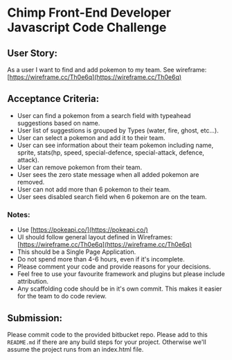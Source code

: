 # Chimp Front-End Developer Javascript Code Challenge

## User Story:
As a user I want to find and add pokemon to my team.
See wireframe: [https://wireframe.cc/Th0e6q](https://wireframe.cc/Th0e6q)

## Acceptance Criteria:
- User can find a pokemon from a search field with typeahead suggestions based on name.
- User list of suggestions is grouped by Types (water, fire, ghost, etc...).
- User can select a pokemon and add it to their team.
- User can see information about their team pokemon including name, sprite, stats(hp, speed, special-defence, special-attack, defence, attack).
- User can remove pokemon from their team.
- User sees the zero state message when all added pokemon are removed.
- User can not add more than 6 pokemon to their team.
- User sees disabled search field when 6 pokemon are on the team.

### Notes:
- Use [https://pokeapi.co/](https://pokeapi.co/)
- UI should follow general layout defined in Wireframes: [https://wireframe.cc/Th0e6q](https://wireframe.cc/Th0e6q)
- This should be a Single Page Application.
- Do not spend more than 4-6 hours, even if it's incomplete.
- Please comment your code and provide reasons for your decisions.
- Feel free to use your favourite framework and plugins but please include attribution.
- Any scaffolding code should be in it's own commit. This makes it easier for the team to do code review.

## Submission:
Please commit code to the provided bitbucket repo. Please add to this `README.md` if there are any build steps for your project. Otherwise we'll assume the project runs from an index.html file.
